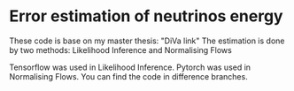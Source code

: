 # Error estimation of neutrinos energy

These code is base on my master thesis: "DiVa link"
The estimation is done by two methods: Likelihood Inference and Normalising Flows

Tensorflow was used in Likelihood Inference. Pytorch was used in Normalising Flows. You can find the code in difference branches.
